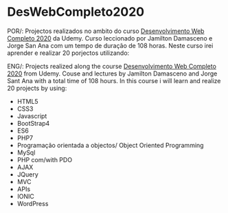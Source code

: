 # DesWebCompleto2020
POR/:
Projectos realizados no ambito do curso [Desenvolvimento Web Completo 2020](https://www.udemy.com/course/web-completo/) da Udemy.
Curso leccionado por Jamilton Damasceno e Jorge San Ana com um tempo de duração de 108 horas.
Neste curso irei aprender e realizar 20 porjectos utilizando:

ENG/:
Projects realized along the course [Desenvolvimento Web Completo 2020](https://www.udemy.com/course/web-completo/) from Udemy.
Couse and lectures by Jamilton Damasceno and Jorge Sant Ana  with a total time of 108 hours.
In this course i will learn and realize 20 projects by using:

- HTML5
- CSS3
- Javascript
- BootStrap4
- ES6
- PHP7
- Programação orientada a objectos/ Object Oriented Programming
- MySql
- PHP com/with PDO
- AJAX
- JQuery
- MVC
- APIs
- IONIC
- WordPress



